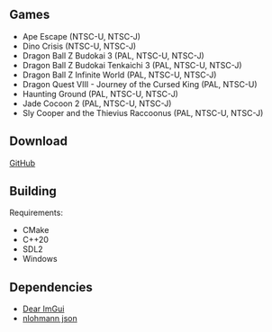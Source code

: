 Games
-----
* Ape Escape (NTSC-U, NTSC-J)
* Dino Crisis (NTSC-U, NTSC-J)
* Dragon Ball Z Budokai 3 (PAL, NTSC-U, NTSC-J)
* Dragon Ball Z Budokai Tenkaichi 3 (PAL, NTSC-U, NTSC-J)
* Dragon Ball Z Infinite World (PAL, NTSC-U, NTSC-J)
* Dragon Quest VIII - Journey of the Cursed King (PAL, NTSC-U)
* Haunting Ground (PAL, NTSC-U, NTSC-J)
* Jade Cocoon 2 (PAL, NTSC-U, NTSC-J)
* Sly Cooper and the Thievius Raccoonus (PAL, NTSC-U, NTSC-J)

Download
--------
[GitHub](https://github.com/Meos4/Enhanced-Freecam/releases)

Building
--------
Requirements:
* CMake
* C++20
* SDL2
* Windows

Dependencies
-----------
* [Dear ImGui](https://github.com/ocornut/imgui)
* [nlohmann json](https://github.com/nlohmann/json)
